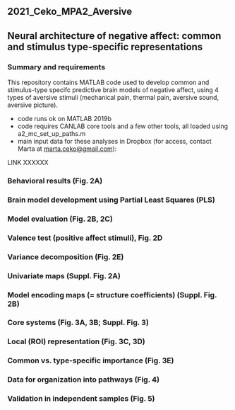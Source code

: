 ## 2021_Ceko_MPA2_Aversive
## Neural architecture of negative affect: common and stimulus type-specific representations

### Summary and requirements 

This repository contains MATLAB code used to develop common and stimulus-type specifc predictive brain models of negative affect, using 4 types of aversive stimuli (mechanical pain, thermal pain, aversive sound, aversive picture). 

- code runs ok on MATLAB 2019b
- code requires CANLAB core tools and a few other tools, all loaded using a2_mc_set_up_paths.m
- main input data for these analyses in Dropbox (for access, contact Marta at marta.ceko@gmail.com):

LINK XXXXXX


### Behavioral results (Fig. 2A)

### Brain model development using Partial Least Squares (PLS) 

### Model evaluation (Fig. 2B, 2C) 

### Valence test (positive affect stimuli), Fig. 2D 

### Variance decomposition (Fig. 2E)

### Univariate maps (Suppl. Fig. 2A)

### Model encoding maps (= structure coefficients) (Suppl. Fig. 2B) 

### Core systems (Fig. 3A, 3B; Suppl. Fig. 3) 

### Local (ROI) representation (Fig. 3C, 3D)

### Common vs. type-specific importance (Fig. 3E)

### Data for organization into pathways (Fig. 4)

### Validation in independent samples (Fig. 5) 







